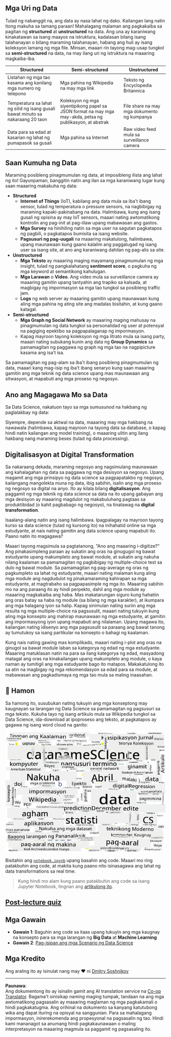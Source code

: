 <!--
CO_OP_TRANSLATOR_METADATA:
{
  "original_hash": "a76ab694b1534fa57981311975660bfe",
  "translation_date": "2025-09-06T12:27:59+00:00",
  "source_file": "1-Introduction/01-defining-data-science/README.md",
  "language_code": "tl"
}
-->
## Mga Uri ng Data

Tulad ng nabanggit na, ang data ay nasa lahat ng dako. Kailangan lang natin itong makuha sa tamang paraan! Mahalagang malaman ang pagkakaiba sa pagitan ng **structured** at **unstructured** na data. Ang una ay karaniwang kinakatawan sa isang maayos na istruktura, kadalasan bilang isang talahanayan o bilang maraming talahanayan, habang ang huli ay isang koleksyon lamang ng mga file. Minsan, maaari rin tayong mag-usap tungkol sa **semi-structured** na data, na may ilang uri ng istruktura na maaaring magkaiba-iba.

| Structured                                                                   | Semi-structured                                                                                | Unstructured                            |
| ---------------------------------------------------------------------------- | ---------------------------------------------------------------------------------------------- | --------------------------------------- |
| Listahan ng mga tao kasama ang kanilang mga numero ng telepono               | Mga pahina ng Wikipedia na may mga link                                                        | Teksto ng Encyclopedia Britannica       |
| Temperatura sa lahat ng silid ng isang gusali bawat minuto sa nakaraang 20 taon | Koleksyon ng mga siyentipikong papel sa JSON format na may mga may-akda, petsa ng publikasyon, at abstrak | File share na may mga dokumento ng kumpanya |
| Data para sa edad at kasarian ng lahat ng pumapasok sa gusali                | Mga pahina sa Internet                                                                         | Raw video feed mula sa surveillance camera |

## Saan Kumuha ng Data

Maraming posibleng pinagmumulan ng data, at imposibleng ilista ang lahat ng ito! Gayunpaman, banggitin natin ang ilan sa mga karaniwang lugar kung saan maaaring makakuha ng data:

* **Structured**
  - **Internet of Things** (IoT), kabilang ang data mula sa iba't ibang sensor, tulad ng temperatura o pressure sensors, na nagbibigay ng maraming kapaki-pakinabang na data. Halimbawa, kung ang isang gusali ng opisina ay may IoT sensors, maaari nating awtomatikong kontrolin ang pag-init at pag-iilaw upang mabawasan ang gastos.
  - **Mga Survey** na hinihiling natin sa mga user na sagutan pagkatapos ng pagbili, o pagkatapos bumisita sa isang website.
  - **Pagsusuri ng pag-uugali** na maaaring makatulong, halimbawa, upang maunawaan kung gaano kalalim ang paggalugad ng isang user sa isang site, at ano ang karaniwang dahilan ng pag-alis sa site.
* **Unstructured**
  - **Mga Teksto** ay maaaring maging mayamang pinagmumulan ng mga insight, tulad ng pangkalahatang **sentiment score**, o pagkuha ng mga keyword at semantikong kahulugan.
  - **Mga Larawan** o **Video**. Ang video mula sa surveillance camera ay maaaring gamitin upang tantyahin ang trapiko sa kalsada, at magbigay ng impormasyon sa mga tao tungkol sa posibleng traffic jam.
  - **Logs** ng web server ay maaaring gamitin upang maunawaan kung aling mga pahina ng ating site ang madalas bisitahin, at kung gaano katagal.
* **Semi-structured**
  - **Mga Graph ng Social Network** ay maaaring maging mahusay na pinagmumulan ng data tungkol sa personalidad ng user at potensyal na pagiging epektibo sa pagpapalaganap ng impormasyon.
  - Kapag mayroon tayong koleksyon ng mga litrato mula sa isang party, maaari nating subukang kunin ang data ng **Group Dynamics** sa pamamagitan ng paggawa ng graph ng mga tao na nagpipicture kasama ang isa't isa.

Sa pamamagitan ng pag-alam sa iba't ibang posibleng pinagmumulan ng data, maaari kang mag-isip ng iba't ibang senaryo kung saan maaaring gamitin ang mga teknik ng data science upang mas maunawaan ang sitwasyon, at mapabuti ang mga proseso ng negosyo.

## Ano ang Magagawa Mo sa Data

Sa Data Science, nakatuon tayo sa mga sumusunod na hakbang ng paglalakbay ng data:

Siyempre, depende sa aktwal na data, maaaring may mga hakbang na nawawala (halimbawa, kapag mayroon na tayong data sa database, o kapag hindi natin kailangan ang model training), o maaaring ulitin ang ilang hakbang nang maraming beses (tulad ng data processing).

## Digitalisasyon at Digital Transformation

Sa nakaraang dekada, maraming negosyo ang nagsimulang maunawaan ang kahalagahan ng data sa paggawa ng mga desisyon sa negosyo. Upang magamit ang mga prinsipyo ng data science sa pagpapatakbo ng negosyo, kailangang mangolekta muna ng data, ibig sabihin, isalin ang mga proseso ng negosyo sa digital na anyo. Ito ay kilala bilang **digitalisasyon**. Ang paggamit ng mga teknik ng data science sa data na ito upang gabayan ang mga desisyon ay maaaring magdulot ng makabuluhang pagtaas sa produktibidad (o kahit pagbabago ng negosyo), na tinatawag na **digital transformation**.

Isaalang-alang natin ang isang halimbawa. Ipagpalagay na mayroon tayong kurso sa data science (tulad ng kursong ito) na inihahatid online sa mga estudyante, at nais nating gamitin ang data science upang mapabuti ito. Paano natin ito magagawa?

Maaari tayong magsimula sa pagtatanong, "Ano ang maaaring i-digitize?" Ang pinakasimpleng paraan ay sukatin ang oras na ginugugol ng bawat estudyante upang makumpleto ang bawat module, at sukatin ang nakuha nilang kaalaman sa pamamagitan ng pagbibigay ng multiple-choice test sa dulo ng bawat module. Sa pamamagitan ng pag-average ng oras ng pagkumpleto sa lahat ng estudyante, maaari nating malaman kung aling mga module ang nagdudulot ng pinakamaraming kahirapan sa mga estudyante, at magtrabaho sa pagpapasimple ng mga ito.
Maaaring sabihin mo na ang paraang ito ay hindi perpekto, dahil ang mga module ay maaaring magkakaiba ang haba. Mas makatarungan siguro kung hahatiin ang oras batay sa haba ng module (sa bilang ng mga karakter), at ikumpara ang mga halagang iyon sa halip.
Kapag sinimulan nating suriin ang mga resulta ng mga multiple-choice na pagsusulit, maaari nating tukuyin kung aling mga konsepto ang mahirap maunawaan ng mga estudyante, at gamitin ang impormasyong iyon upang mapabuti ang nilalaman. Upang magawa ito, kailangan nating idisenyo ang mga pagsusulit sa paraang ang bawat tanong ay tumutukoy sa isang partikular na konsepto o bahagi ng kaalaman.

Kung nais nating gawing mas komplikado, maaari nating i-plot ang oras na ginugol sa bawat module laban sa kategorya ng edad ng mga estudyante. Maaaring matuklasan natin na para sa ilang kategorya ng edad, masyadong matagal ang oras na kinakailangan upang makumpleto ang module, o kaya naman ay tumitigil ang mga estudyante bago ito matapos. Makakatulong ito sa atin na magbigay ng mga rekomendasyon sa edad para sa module, at mabawasan ang pagkadismaya ng mga tao mula sa maling inaasahan.

## 🚀 Hamon

Sa hamong ito, susubukan nating tukuyin ang mga konseptong may kaugnayan sa larangan ng Data Science sa pamamagitan ng pagsusuri sa mga teksto. Kukuha tayo ng isang artikulo mula sa Wikipedia tungkol sa Data Science, ida-download at ipoproseso ang teksto, at pagkatapos ay gagawa ng isang word cloud na ganito:

![Word Cloud para sa Data Science](../../../../translated_images/ds_wordcloud.664a7c07dca57de017c22bf0498cb40f898d48aa85b3c36a80620fea12fadd42.tl.png)

Bisitahin ang [`notebook.ipynb`](../../../../1-Introduction/01-defining-data-science/notebook.ipynb ':ignore') upang basahin ang code. Maaari mo ring patakbuhin ang code, at makita kung paano nito isinasagawa ang lahat ng data transformations sa real time.

> Kung hindi mo alam kung paano patakbuhin ang code sa isang Jupyter Notebook, tingnan ang [artikulong ito](https://soshnikov.com/education/how-to-execute-notebooks-from-github/).

## [Post-lecture quiz](https://ff-quizzes.netlify.app/en/ds/quiz/1)

## Mga Gawain

* **Gawain 1**: Baguhin ang code sa itaas upang tukuyin ang mga kaugnay na konsepto para sa mga larangan ng **Big Data** at **Machine Learning**
* **Gawain 2**: [Pag-isipan ang mga Scenario ng Data Science](assignment.md)

## Mga Kredito

Ang araling ito ay isinulat nang may ♥️ ni [Dmitry Soshnikov](http://soshnikov.com)

---

**Paunawa**:  
Ang dokumentong ito ay isinalin gamit ang AI translation service na [Co-op Translator](https://github.com/Azure/co-op-translator). Bagama't sinisikap naming maging tumpak, tandaan na ang mga awtomatikong pagsasalin ay maaaring maglaman ng mga pagkakamali o hindi pagkakatugma. Ang orihinal na dokumento sa kanyang katutubong wika ang dapat ituring na opisyal na sanggunian. Para sa mahalagang impormasyon, inirerekomenda ang propesyonal na pagsasalin ng tao. Hindi kami mananagot sa anumang hindi pagkakaunawaan o maling interpretasyon na maaaring magmula sa paggamit ng pagsasaling ito.